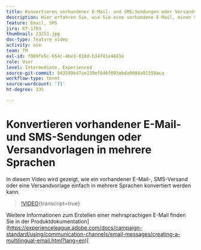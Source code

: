 ```yaml
---
title: Konvertieren vorhandener E-Mail- und SMS-Sendungen oder Versandvorlagen in mehrere Sprachen
description: Hier erfahren Sie, wie Sie eine vorhandene E-Mail, einen SMS-Versand oder eine Versandvorlage in eine mehrsprachige Nachricht konvertieren.
feature: Email, SMS
jira: KT-1703
thumbnail: 23251.jpg
doc-type: feature video
activity: use
team: TM
exl-id: f069fe5c-654c-4be3-818d-b34741e4681e
role: User
level: Intermediate, Experienced
source-git-commit: 943599bd7ce139ef846f093ebda9084a91550aca
workflow-type: tm+mt
source-wordcount: '71'
ht-degree: 33%

---
```


# Konvertieren vorhandener E-Mail- und SMS-Sendungen oder Versandvorlagen in mehrere Sprachen

In diesem Video wird gezeigt, wie ein vorhandener E-Mail-, SMS-Versand oder eine Versandvorlage einfach in mehrere Sprachen konvertiert werden kann.

>[!VIDEO](https://video.tv.adobe.com/v/23251?learn=on){transcript=true}

Weitere Informationen zum Erstellen einer mehrsprachigen E-Mail finden Sie in der Produktdokumentation](https://experienceleague.adobe.com/docs/campaign-standard/using/communication-channels/email-messages/creating-a-multilingual-email.html?lang=en)[
